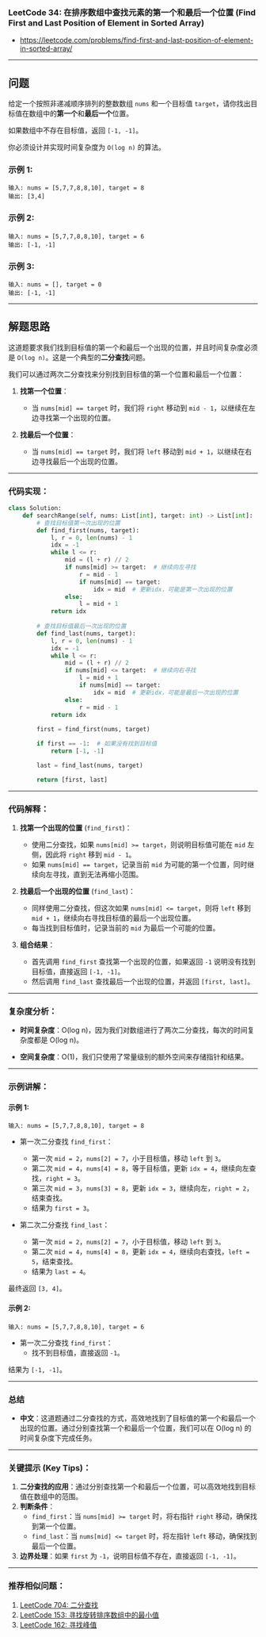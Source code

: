 ### LeetCode 34: 在排序数组中查找元素的第一个和最后一个位置 (Find First and Last Position of Element in Sorted Array)

-  https://leetcode.com/problems/find-first-and-last-position-of-element-in-sorted-array/
  
---

## 问题

给定一个按照非递减顺序排列的整数数组 `nums` 和一个目标值 `target`，请你找出目标值在数组中的**第一个**和**最后一个**位置。

如果数组中不存在目标值，返回 `[-1, -1]`。

你必须设计并实现时间复杂度为 `O(log n)` 的算法。

### 示例 1:

```
输入: nums = [5,7,7,8,8,10], target = 8
输出: [3,4]
```

### 示例 2:

```
输入: nums = [5,7,7,8,8,10], target = 6
输出: [-1, -1]
```

### 示例 3:

```
输入: nums = [], target = 0
输出: [-1, -1]
```

---

## 解题思路

这道题要求我们找到目标值的第一个和最后一个出现的位置，并且时间复杂度必须是 `O(log n)`。这是一个典型的**二分查找**问题。

我们可以通过两次二分查找来分别找到目标值的第一个位置和最后一个位置：

1. **找第一个位置**：
   - 当 `nums[mid] == target` 时，我们将 `right` 移动到 `mid - 1`，以继续在左边寻找第一个出现的位置。

2. **找最后一个位置**：
   - 当 `nums[mid] == target` 时，我们将 `left` 移动到 `mid + 1`，以继续在右边寻找最后一个出现的位置。

---

### 代码实现：

```python
class Solution:
    def searchRange(self, nums: List[int], target: int) -> List[int]: 
        # 查找目标值第一次出现的位置
        def find_first(nums, target):
            l, r = 0, len(nums) - 1 
            idx = -1
            while l <= r: 
                mid = (l + r) // 2
                if nums[mid] >= target:  # 继续向左寻找
                    r = mid - 1
                    if nums[mid] == target:
                        idx = mid  # 更新idx，可能是第一次出现的位置
                else:
                    l = mid + 1
            return idx
        
        # 查找目标值最后一次出现的位置
        def find_last(nums, target):
            l, r = 0, len(nums) - 1 
            idx = -1
            while l <= r: 
                mid = (l + r) // 2
                if nums[mid] <= target:  # 继续向右寻找
                    l = mid + 1
                    if nums[mid] == target:
                        idx = mid  # 更新idx，可能是最后一次出现的位置
                else:
                    r = mid - 1
            return idx
        
        first = find_first(nums, target)

        if first == -1:  # 如果没有找到目标值
            return [-1, -1]

        last = find_last(nums, target)

        return [first, last]
```

---

### 代码解释：

1. **找第一个出现的位置** (`find_first`)：
   - 使用二分查找，如果 `nums[mid] >= target`，则说明目标值可能在 `mid` 左侧，因此将 `right` 移到 `mid - 1`。
   - 如果 `nums[mid] == target`，记录当前 `mid` 为可能的第一个位置，同时继续向左寻找，直到无法再缩小范围。

2. **找最后一个出现的位置** (`find_last`)：
   - 同样使用二分查找，但这次如果 `nums[mid] <= target`，则将 `left` 移到 `mid + 1`，继续向右寻找目标值的最后一个出现位置。
   - 每当找到目标值时，记录当前的 `mid` 为最后一个可能的位置。

3. **组合结果**：
   - 首先调用 `find_first` 查找第一个出现的位置，如果返回 `-1` 说明没有找到目标值，直接返回 `[-1, -1]`。
   - 然后调用 `find_last` 查找最后一个出现的位置，并返回 `[first, last]`。

---

### 复杂度分析：

- **时间复杂度**：O(log n)，因为我们对数组进行了两次二分查找，每次的时间复杂度都是 O(log n)。
  
- **空间复杂度**：O(1)，我们只使用了常量级别的额外空间来存储指针和结果。

---

### 示例讲解：

#### 示例 1:

```
输入: nums = [5,7,7,8,8,10], target = 8
```

- 第一次二分查找 `find_first`：
  - 第一次 `mid = 2`，`nums[2] = 7`，小于目标值，移动 `left` 到 `3`。
  - 第二次 `mid = 4`，`nums[4] = 8`，等于目标值，更新 `idx = 4`，继续向左查找，`right = 3`。
  - 第三次 `mid = 3`，`nums[3] = 8`，更新 `idx = 3`，继续向左，`right = 2`，结束查找。
  - 结果为 `first = 3`。

- 第二次二分查找 `find_last`：
  - 第一次 `mid = 2`，`nums[2] = 7`，小于目标值，移动 `left` 到 `3`。
  - 第二次 `mid = 4`，`nums[4] = 8`，更新 `idx = 4`，继续向右查找，`left = 5`，结束查找。
  - 结果为 `last = 4`。

最终返回 `[3, 4]`。

#### 示例 2:

```
输入: nums = [5,7,7,8,8,10], target = 6
```

- 第一次二分查找 `find_first`：
  - 找不到目标值，直接返回 `-1`。
  
结果为 `[-1, -1]`。

---

### 总结

- **中文**：这道题通过二分查找的方式，高效地找到了目标值的第一个和最后一个出现的位置。通过分别查找第一个和最后一个位置，我们可以在 O(log n) 的时间复杂度下完成任务。

---

### 关键提示 (Key Tips)：

1. **二分查找的应用**：通过分别查找第一个和最后一个位置，可以高效地找到目标值在数组中的范围。
2. **判断条件**：
   - `find_first`：当 `nums[mid] >= target` 时，将右指针 `right` 移动，确保找到第一个位置。
   - `find_last`：当 `nums[mid] <= target` 时，将左指针 `left` 移动，确保找到最后一个位置。
3. **边界处理**：如果 `first` 为 `-1`，说明目标值不存在，直接返回 `[-1, -1]`。

---

### 推荐相似问题：

1. [LeetCode 704: 二分查找](https://leetcode.com/problems/binary-search/)
2. [LeetCode 153: 寻找旋转排序数组中的最小值](https://leetcode.com/problems/find-minimum-in-rotated-sorted-array/)
3. [LeetCode 162: 寻找峰值](https://leetcode.com/problems/find-peak-element/)
